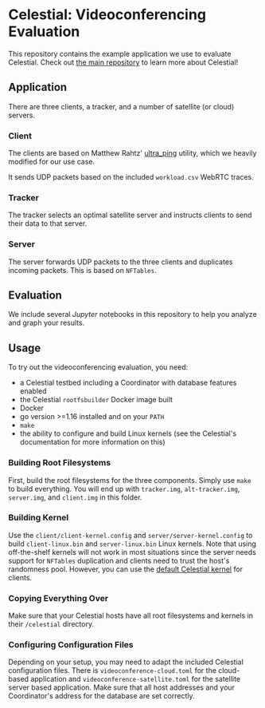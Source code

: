 # Celestial: Videoconferencing Evaluation

This repository contains the example application we use to evaluate Celestial.
Check out [the main repository](https://github.com/OpenFogStack/Celestial) to
learn more about Celestial!

## Application

There are three clients, a tracker, and a number of satellite (or cloud) servers.

### Client

The clients are based on Matthew Rahtz' [ultra_ping](https://github.com/mrahtz/ultra_ping)
utility, which we heavily modified for our use case.

It sends UDP packets based on the included `workload.csv` WebRTC traces.

### Tracker

The tracker selects an optimal satellite server and instructs clients to send
their data to that server.

### Server

The server forwards UDP packets to the three clients and duplicates incoming packets.
This is based on `NFTables`.

## Evaluation

We include several _Jupyter_ notebooks in this repository to help you analyze and
graph your results.

## Usage

To try out the videoconferencing evaluation, you need:

- a Celestial testbed including a Coordinator with database features enabled
- the Celestial `rootfsbuilder` Docker image built
- Docker
- go version >=1.16 installed and on your `PATH`
- `make`
- the ability to configure and build Linux kernels (see the Celestial's
    documentation for more information on this)

### Building Root Filesystems

First, build the root filesystems for the three components.
Simply use `make` to build everything.
You will end up with `tracker.img`, `alt-tracker.img`, `server.img`, and
`client.img` in this folder.

### Building Kernel

Use the `client/client-kernel.config` and `server/server-kernel.config` to
build `client-linux.bin` and `server-linux.bin` Linux kernels.
Note that using off-the-shelf kernels will not work in most situations since
the server needs support for `NFTables` duplication and clients need to trust
the host's randomness pool.
However, you can use the [default Celestial kernel](https://openfogstack.github.io/celestial/kernel.html)
for clients.

### Copying Everything Over

Make sure that your Celestial hosts have all root filesystems and kernels in their
`/celestial` directory.

### Configuring Configuration Files

Depending on your setup, you may need to adapt the included Celestial configuration
files.
There is `videoconference-cloud.toml` for the cloud-based application and
`videoconference-satellite.toml` for the satellite server based application.
Make sure that all host addresses and your Coordinator's address for the database
are set correctly.
